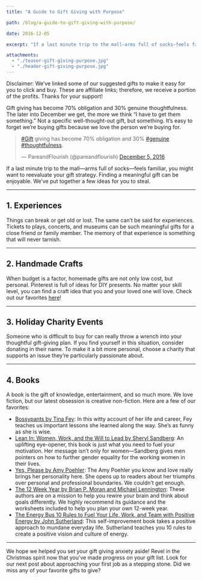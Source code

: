 ```yaml
---
title: "A Guide to Gift Giving with Purpose"

path: /blog/a-guide-to-gift-giving-with-purpose/

date: 2016-12-05

excerpt: "If a last minute trip to the mall—arms full of socks—feels familiar, you might want to reevaluate your gift strategy. Finding a meaningful gift can be enjoyable."

attachments:
  - "./teaser-gift-giving-purpose.jpg"
  - "./header-gift-giving-purpose.jpg"
---
```


Disclaimer: We’ve linked some of our suggested gifts to make it easy for you to click and buy. These are affiliate links; therefore, we receive a portion of the profits. Thanks for your support!

Gift giving has become 70% obligation and 30% genuine thoughtfulness. The later into December we get, the more we think “I have to get them something.” Not a specific well-thought-out gift, but something. It’s easy to forget we’re buying gifts because we love the person we’re buying for.

<blockquote class="twitter-tweet tw-align-center" data-lang="en"><p lang="en" dir="ltr"><a href="https://twitter.com/hashtag/Gift?src=hash">#Gift</a> giving has become 70% obligation and 30% <a href="https://twitter.com/hashtag/genuine?src=hash">#genuine</a> <a href="https://twitter.com/hashtag/thoughtfulness?src=hash">#thoughtfulness</a>.</p>&mdash; PareandFlourish (@pareandflourish) <a href="https://twitter.com/pareandflourish/status/805814761330016256">December 5, 2016</a></blockquote>
<script async src="//platform.twitter.com/widgets.js" charset="utf-8"></script>

If a last minute trip to the mall—arms full of socks—feels familiar, you might want to reevaluate your gift strategy. Finding a meaningful gift can be enjoyable. We’ve put together a few ideas for you to steal.

<hr class="secondary">

## 1. Experiences

Things can break or get old or lost. The same can’t be said for experiences. Tickets to plays, concerts, and museums can be such meaningful gifts for a close friend or family member. The memory of that experience is something that will never tarnish. 

<hr class="secondary">

## 2. Handmade Crafts

When budget is a factor, homemade gifts are not only low cost, but personal. Pinterest is full of ideas for DIY presents. No matter your skill level, you can find a craft idea that you and your loved one will love. Check out our favorites [here](https://www.pinterest.com/pareandflourish/diy-gifts/)!

<hr class="secondary">

## 3. Holiday Charity Events

Someone who is difficult to buy for can really throw a wrench into your thoughtful gift-giving plan. If you find yourself in this situation, consider donating in their name. To make it a bit more personal, choose a charity that supports an issue they’re particularly passionate about.

<hr class="secondary">

## 4. Books

A book is the gift of knowledge, entertainment, and so much more. We love fiction, but our latest obsession is creative non-fiction. Here are a few of our favorites:

- [Bossypants by Tina Fey](/reading-list/): In this witty account of her life and career, Fey teaches us important lessons she learned along the way. She’s as funny as she is wise.
- [Lean In: Women, Work, and the Will to Lead by Sheryl Sandberg](/reading-list/): An uplifting eye-opener, this book is just what you need to fuel your motivation. Her message isn’t only for women—Sandberg gives men pointers on how to further gender equality for the working women in their lives.
- [Yes, Please by Amy Poehler](/reading-list/): The Amy Poehler you know and love really brings her personality here. She opens up to readers about her triumphs over personal and professional boundaries. We couldn’t get enough.
- [The 12 Week Year by Brian P. Moran and Michael Lennington](/reading-list/): These authors are on a mission to help you rewire your brain and think about goals differently. We highly recommend its guidance and the worksheets included to help you plan your own 12-week year.
- [The Energy Bus 10 Rules to Fuel Your Life, Work, and Team with Positive Energy by John Sutherland](/reading-list/): This self-improvement book takes a positive approach to mundane everyday life. Sutherland teaches you 10 rules to create a positive vision and culture of energy.

<hr class="secondary">

We hope we helped you set your gift giving anxiety aside! Revel in the Christmas spirit now that you’ve made progress on your gift list. Look for our next post about approaching your first job as a stepping stone. Did we miss any of your favorite gifts to give?